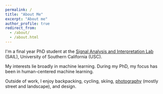 ```yaml
---
permalink: /
title: "About Me"
excerpt: "About me"
author_profile: true
redirect_from:
  - /about/
  - /about.html
---
```


I'm a final year PhD student at the [Signal Analysis and Interpretation Lab](https://sail.usc.edu/) (SAIL), University of Southern California (USC).

My interests lie broadly in machine learning. During my PhD, my focus has been in human-centered machine learning.

Outside of work, I enjoy backpacking, cycling, skiing, [photography](https://www.500px.com/kmundnic) (mostly street and landscape), and design.